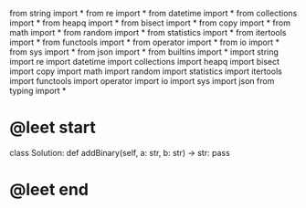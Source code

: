 from string import *
from re import *
from datetime import *
from collections import *
from heapq import *
from bisect import *
from copy import *
from math import *
from random import *
from statistics import *
from itertools import *
from functools import *
from operator import *
from io import *
from sys import *
from json import *
from builtins import *
import string
import re
import datetime
import collections
import heapq
import bisect
import copy
import math
import random
import statistics
import itertools
import functools
import operator
import io
import sys
import json
from typing import *

# @leet start


class Solution:
    def addBinary(self, a: str, b: str) -> str:
        pass

# @leet end
